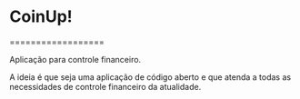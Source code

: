 # CoinUp!
==================

Aplicação para controle financeiro.

A ideia é que seja uma aplicação de código aberto e que atenda a todas as necessidades de controle financeiro da atualidade. 


